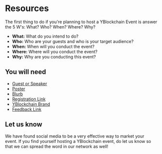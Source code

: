 
# Resources

The first thing to do if you're planning to host a YBlockchain Event is answer the 5 W's: What? Who? When? Where? Why?

 - **What:** What do you intend to do? 
 - **Who:** Who are your guests and who is your target audience? 
 - **When:** When will you conduct the event? 
 - **Where:** Where will you conduct the event? 
 - **Why:** Why are you conducting this event?

## You will need

 - [Guest or Speaker](https://yblockcha.in/#mentors) 
 - [Poster](https://drive.google.com/file/d/1ZBc3mO3g6Fl0Ik1GMxnV1w8Or5X7eIIe/view?usp=sharing)
 - [Blurb](https://docs.google.com/document/d/1f_ok3jpXX7zzeFQJQoFwbctEGL1hhHeCbMu7fJn7J7g/edit?usp=sharing)
 - [Registration Link](https://drive.google.com/file/d/1BNYzAkf_jsbNbsbFS6IlPVPB-2OkgtYU/view?usp=sharing)
 - [YBlockchain Brand](https://drive.google.com/drive/u/3/folders/1TEyQV15e3RnORd50kSvFTUqy4rU4Sx_d)
 - [Feedback Link](https://drive.google.com/file/d/1e_OnVFeA7GNBpaiNmbwyr_uw2qcNZLkQ/view?usp=sharing)
 
 ## Let us know
 
We have found social media to be a very effective way to market your event. If you find yourself hosting a YBlockchain event, do let us know so that we can spread the word in our network as well!